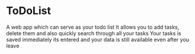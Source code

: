# ToDoList
A web app which can serve as your todo list
It allows you to add tasks, delete them and also quickly search through all your tasks
Your tasks is saved immediately its entered and your data is still available even after you leave

